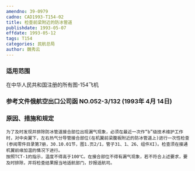 ```yaml
---
amendno: 39-0979  
cadno: CAD1993-T154-02  
title: 检查前梁附近的防冰管道  
publishdate: 1993-05-07  
effdate: 1993-05-12  
tags: T154  
categories: 民航总局  
author: 魏秀云  
---
```

  
### 适用范围  
在中华人民共和国注册的所有图-154飞机  
  
<!--more-->  
### 参考文件俄航空出口公司函 NO.052-3/132 (1993年 4月 14日)  
  
### 原因、措施和规定  
    为了及时发现并排除防冰管道接合部位出现漏气现象，必须在最近一次作“b”级技术维护工作时，对中央翼下，左右热气分导管接合部位(在机翼前梁腹板附近的防冰管道上)进行一次性检查(参阅零件目录第7册，30.10.01节，图1.页2/1，管子31、1、26、组件XI)。检查须在接通机翼前缘加温的情况下进行。  
    按照TCT-1的指示，温度不得高于100℃。在接合部位不得有漏气现象，若不符合上述要求，要及时排除，并将检查结果报当地适航部门，抄报适航司。  
  
  
